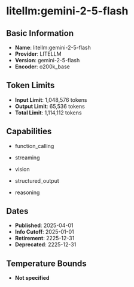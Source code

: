 # litellm:gemini-2-5-flash

## Basic Information
- **Name**: litellm:gemini-2-5-flash
- **Provider**: LITELLM
- **Version**: gemini-2-5-flash
- **Encoder**: o200k_base

## Token Limits
- **Input Limit**: 1,048,576 tokens
- **Output Limit**: 65,536 tokens
- **Total Limit**: 1,114,112 tokens

## Capabilities


- function_calling

- streaming

- vision

- structured_output

- reasoning



## Dates
- **Published**: 2025-04-01
- **Info Cutoff**: 2025-01-01
- **Retirement**: 2225-12-31
- **Deprecated**: 2225-12-31

## Temperature Bounds

- **Not specified**




